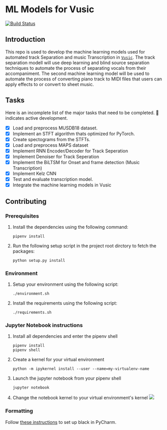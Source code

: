 # ML Models for Vusic
[![Build Status](https://travis-ci.org/dawg/models.svg?branch=master)](https://travis-ci.org/dawg/models)

## Introduction
This repo is used to develop the machine learning models used for automated track Separation and music Transcription in [`Vusic`](https://github.com/dawg/models). The track separation modell will use deep learning and blind source separation techniques to automate the process of separating vocals from their accompaniment. The second machine learning model will be used to automate the process of converting piano track to MIDI files that users can apply effects to or convert to sheet music.

## Tasks
Here is an incomplete list of the major tasks that need to be completed. :runner: indicates active development.
- [x] Load and preprocess MUSDB18 dataset.
- [x] Implement an STFT algorithm thats optimized for PyTorch.
- [x] Create spectograms from the STFTs.
- [x] Load and preprocess MAPS dataset
- [x] Implement RNN Encoder/Decoder for Track Seperation
- [x] Implement Denoiser for Track Seperation
- [x] Implement the BiLTSM for Onset and frame detection (Music Transcription)
- [x] Implement Kelz CNN
- [x] Test and evaluate transcription model.
- [x] Integrate the machine learning models in Vusic

## Contributing
### Prerequisites
1. Install the dependencies using the following command:

   ```
   pipenv install
   ```

2. Run the following setup script in the project root dirctory to fetch the packages:
   ```
   python setup.py install
   ```

### Environment
1. Setup your environment using the following script:
   ```
   ./environment.sh
   ```

2. Install the requirements using the following script:
   ```
   ./requirements.sh
   ```
### Jupyter Notebook instructions

1. Install all dependencies and enter the pipenv shell
   ```
   pipenv install
   pipenv shell
   ```

2. Create a kernel for your virtual environment
   ```
   python -m ipykernel install --user --name=my-virtualenv-name
   ```

3. Launch the jupyter notebook from your pipenv shell
   ```
   jupyter notebook
   ```

4. Change the notebook kernel to your virtual environment's kernel
   ![](https://i.stack.imgur.com/htimC.png)

### Formatting
Follow [these instructions](https://github.com/ambv/black#pycharm) to set up black in PyCharm.

